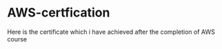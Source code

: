 # AWS-certfication
Here is the certificate which i have achieved after the completion of AWS course
